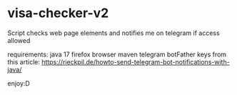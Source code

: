 # visa-checker-v2
Script checks web page elements and notifies me on telegram if access allowed

requirements:
java 17
firefox browser
maven
telegram botFather keys from this article: https://rieckpil.de/howto-send-telegram-bot-notifications-with-java/

enjoy:D
